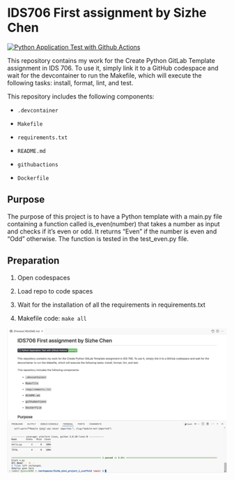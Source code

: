 # IDS706 First assignment by Sizhe Chen

[![Python Application Test with Github Actions](https://github.com/nogibjj/Sizhe_mini_project_1_scaffold/actions/workflows/cicd.yml/badge.svg)](https://github.com/nogibjj/Sizhe_mini_project_1_scaffold/actions/workflows/cicd.yml)

This repository contains my work for the Create Python GitLab Template assignment in IDS 706. To use it, simply link it to a GitHub codespace and wait for the devcontainer to run the Makefile, which will execute the following tasks: install, format, lint, and test.

This repository includes the following components:

* `.devcontainer`

* `Makefile`

* `requirements.txt`

* `README.md` 

* `githubactions` 

* `Dockerfile`

## Purpose
The purpose of this project is to have a Python template with a main.py file containing a function called is_even(number) that takes a number as input and checks if it’s even or odd. It returns “Even” if the number is even and “Odd” otherwise. The function is tested in the test_even.py file.

## Preparation
1. Open codespaces

2. Load repo to code spaces

3. Wait for the installation of all the requirements in requirements.txt

4. Makefile code: `make all`

![requirements](image.jpg)
